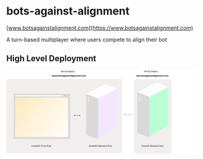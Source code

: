 # bots-against-alignment

[www.botsagainstalignment.com](https://www.botsagainstalignment.com)

A turn-based multiplayer where users compete to align their bot 

## High Level Deployment

![boa-devops-arch.png](./boa-devops-arch.png)




